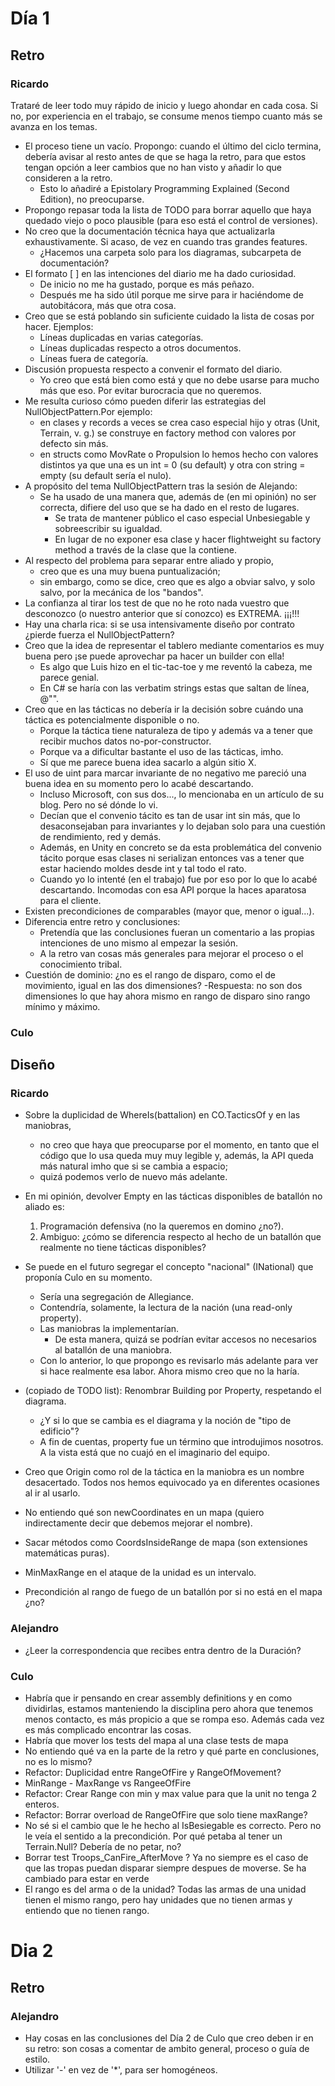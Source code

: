 ﻿# Día 1

## Retro

### Ricardo

Trataré de leer todo muy rápido de inicio y luego ahondar en cada cosa.
Si no, por experiencia en el trabajo, se consume menos tiempo cuanto más se avanza en los temas.

- El proceso tiene un vacío. Propongo: cuando el último del ciclo termina, debería avisar al resto antes de que se haga la retro, para que estos tengan opción a leer cambios que no han visto y añadir lo que consideren a la retro.
  - Esto lo añadiré a Epistolary Programming Explained (Second Edition), no preocuparse.
- Propongo repasar toda la lista de TODO para borrar aquello que haya quedado viejo o poco plausible (para eso está el control de versiones).
- No creo que la documentación técnica haya que actualizarla exhaustivamente. Si acaso, de vez en cuando tras grandes features.
  - ¿Hacemos una carpeta solo para los diagramas, subcarpeta de documentación?
- El formato [ ] en las intenciones del diario me ha dado curiosidad.
  - De inicio no me ha gustado, porque es más peñazo.
  - Después me ha sido útil porque me sirve para ir haciéndome de autobitácora, más que otra cosa.
- Creo que se está poblando sin suficiente cuidado la lista de cosas por hacer. Ejemplos:
  - Líneas duplicadas en varias categorías.
  - Líneas duplicadas respecto a otros documentos.
  - Líneas fuera de categoría.
- Discusión propuesta respecto a convenir el formato del diario.
  - Yo creo que está bien como está y que no debe usarse para mucho más que eso. Por evitar burocracia que no queremos.
- Me resulta curioso cómo pueden diferir las estrategias del NullObjectPattern.Por ejemplo:
  - en clases y records a veces se crea caso especial hijo y otras (Unit, Terrain, v. g.) se construye en factory method con valores por defecto sin más.
  - en structs como MovRate o Propulsion lo hemos hecho con valores distintos ya que una es un int = 0 (su default) y otra con string = empty (su default sería el nulo).
- A propósito del tema NullObjectPattern tras la sesión de Alejando:
  - Se ha usado de una manera que, además de (en mi opinión) no ser correcta, difiere del uso que se ha dado en el resto de lugares.
    - Se trata de mantener público el caso especial Unbesiegable y sobreescribir su igualdad.
    - En lugar de no exponer esa clase y hacer flightweight su factory method a través de la clase que la contiene.
- Al respecto del problema para separar entre aliado y propio,
  - creo que es una muy buena puntualización;
  - sin embargo, como se dice, creo que es algo a obviar salvo, y solo salvo, por la mecánica de los "bandos".
- La confianza al tirar los test de que no he roto nada vuestro que desconozco (o nuestro anterior que sí conozco) es EXTREMA. ¡¡¡!!!
- Hay una charla rica: si se usa intensivamente diseño por contrato ¿pierde fuerza el NullObjectPattern?
- Creo que la idea de representar el tablero mediante comentarios es muy buena pero ¡se puede aprovechar pa hacer un builder con ella!
  - Es algo que Luis hizo en el tic-tac-toe y me reventó la cabeza, me parece genial.
  - En C# se haría con las verbatim strings estas que saltan de línea, @"".
- Creo que en las tácticas no debería ir la decisión sobre cuándo una táctica es potencialmente disponible o no.
  - Porque la táctica tiene naturaleza de tipo y además va a tener que recibir muchos datos no-por-constructor.
  - Porque va a dificultar bastante el uso de las tácticas, imho.
  - Sí que me parece buena idea sacarlo a algún sitio X.
- El uso de uint para marcar invariante de no negativo me pareció una buena idea en su momento pero lo acabé descartando.
  - Incluso Microsoft, con sus dos..., lo mencionaba en un artículo de su blog. Pero no sé dónde lo vi.
  - Decían que el convenio tácito es tan de usar int sin más, que lo desaconsejaban para invariantes y lo dejaban solo para una cuestión de rendimiento, red y demás.
  - Además, en Unity en concreto se da esta problemática del convenio tácito porque esas clases ni serializan entonces vas a tener que estar haciendo moldes desde int y tal todo el rato.
  - Cuando yo lo intenté (en el trabajo) fue por eso por lo que lo acabé descartando. Incomodas con esa API porque la haces aparatosa para el cliente.
- Existen precondiciones de comparables (mayor que, menor o igual...).
- Diferencia entre retro y conclusiones:
  - Pretendía que las conclusiones fueran un comentario a las propias intenciones de uno mismo al empezar la sesión.
  - A la retro van cosas más generales para mejorar el proceso o el conocimiento tribal.
- Cuestión de dominio: ¿no es el rango de disparo, como el de movimiento, igual en las dos dimensiones?
  -Respuesta: no son dos dimensiones lo que hay ahora mismo en rango de disparo sino rango mínimo y máximo.

### Culo

## Diseño

### Ricardo

- Sobre la duplicidad de WhereIs(battalion) en CO.TacticsOf y en las maniobras,
  - no creo que haya que preocuparse por el momento, en tanto que el código que lo usa queda muy muy legible y, además, la API queda más natural imho que si se cambia a espacio;
  - quizá podemos verlo de nuevo más adelante.

- En mi opinión, devolver Empty en las tácticas disponibles de batallón no aliado es:
  1. Programación defensiva (no la queremos en domino ¿no?).
  2. Ambiguo: ¿cómo se diferencia respecto al hecho de un batallón que realmente no tiene tácticas disponibles?

- Se puede en el futuro segregar el concepto "nacional" (INational) que proponía Culo en su momento.
  - Sería una segregación de Allegiance.
  - Contendría, solamente, la lectura de la nación (una read-only property).
  - Las maniobras la implementarían.
    - De esta manera, quizá se podrían evitar accesos no necesarios al batallón de una maniobra.
  - Con lo anterior, lo que propongo es revisarlo más adelante para ver si hace realmente esa labor. Ahora mismo creo que no la haría.

- (copiado de TODO list): Renombrar Building por Property, respetando el diagrama.
  - ¿Y si lo que se cambia es el diagrama y la noción de "tipo de edificio"?
  - A fin de cuentas, property fue un término que introdujimos nosotros. A la vista está que no cuajó en el imaginario del equipo.
- Creo que Origin como rol de la táctica en la maniobra es un nombre desacertado. Todos nos hemos equivocado ya en diferentes ocasiones al ir al usarlo.
- No entiendo qué son newCoordinates en un mapa (quiero indirectamente decir que debemos mejorar el nombre).
- Sacar métodos como CoordsInsideRange de mapa (son extensiones matemáticas puras).
- MinMaxRange en el ataque de la unidad es un intervalo.
- Precondición al rango de fuego de un batallón por si no está en el mapa ¿no?

### Alejandro

- ¿Leer la correspondencia que recibes entra dentro de la Duración?

### Culo

* Habría que ir pensando en crear assembly definitions y en como dividirlas, estamos manteniendo la disciplina pero ahora que tenemos menos contacto, es más propicio a que se rompa eso. Además cada vez es más complicado encontrar las cosas.
* Habría que mover los tests del mapa al una clase tests de mapa
* No entiendo qué va en la parte de la retro y qué parte en conclusiones, no es lo mismo?
* Refactor: Duplicidad entre RangeOfFire y RangeOfMovement?
* MinRange - MaxRange vs RangeeOfFire
* Refactor: Crear Range con min y max value para que la unit no tenga 2 enteros.
* Refactor: Borrar overload de RangeOfFire que solo tiene maxRange?
* No sé si el cambio que le he hecho al IsBesiegable es correcto. Pero no le veía el sentido a la precondición. Por qué petaba al tener un Terrain.Null? Debería de no petar, no?
* Borrar test Troops_CanFire_AfterMove ? Ya no siempre es el caso de que las tropas puedan disparar siempre despues de moverse. Se ha cambiado para estar en verde
* El rango es del arma o de la unidad? Todas las armas de una unidad tienen el mismo rango, pero hay unidades que no tienen armas y entiendo que no tienen rango.

# Dia 2

## Retro

### Alejandro

- Hay cosas en las conclusiones del Día 2 de Culo que creo deben ir en su retro: son cosas a comentar de ambito general, proceso o guía de estilo.
- Utilizar '-' en vez de '*', para ser homogéneos.